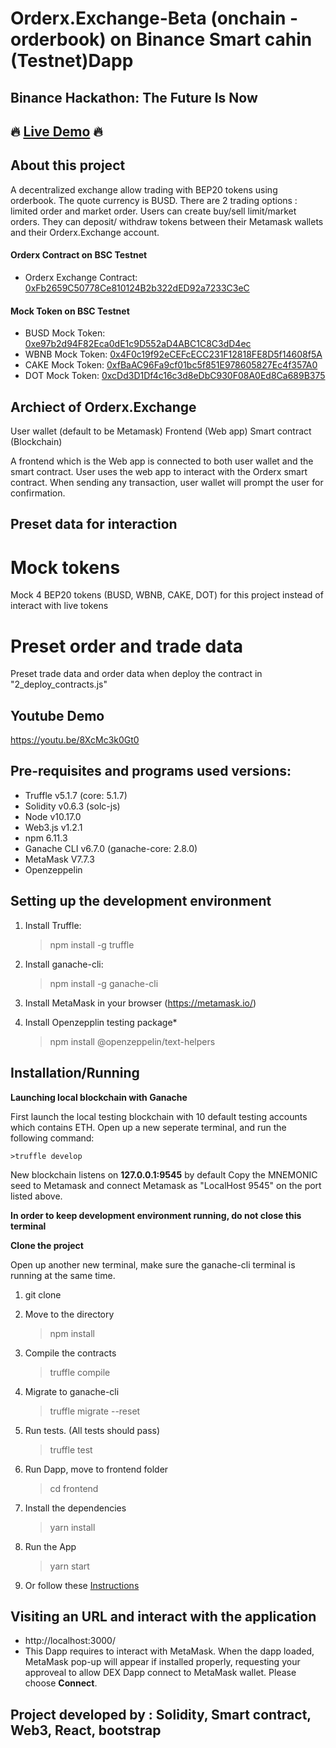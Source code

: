 # Orderx.Exchange-Beta (onchain - orderbook) on Binance Smart cahin (Testnet)Dapp
## Binance Hackathon: The Future Is Now

## 🔥 [Live Demo](https://orderx-exchange.herokuapp.com/) 🔥
## About this project

A decentralized exchange allow trading with BEP20 tokens using orderbook. The quote currency is BUSD. There are 2 trading options : limited order and market order. Users can create buy/sell limit/market orders. They can deposit/ withdraw tokens between their Metamask wallets and their Orderx.Exchange account.

#### Orderx Contract on BSC Testnet
- Orderx Exchange Contract: [0xFb2659C50778Ce810124B2b322dED92a7233C3eC](https://testnet.bscscan.com/address/0xFb2659C50778Ce810124B2b322dED92a7233C3eC)
#### Mock Token on BSC Testnet
- BUSD Mock Token: [0xe97b2d94F82Eca0dE1c9D552aD4ABC1C8C3dD4ec](https://testnet.bscscan.com/address/0xe97b2d94F82Eca0dE1c9D552aD4ABC1C8C3dD4ec)
- WBNB Mock Token: [0x4F0c19f92eCEFcECC231F12818FE8D5f14608f5A](https://testnet.bscscan.com/address/0x4F0c19f92eCEFcECC231F12818FE8D5f14608f5A)
- CAKE Mock Token: [0xfBaAC96Fa9cf01bc5f851E978605827Ec4f357A0](https://testnet.bscscan.com/address/0xfBaAC96Fa9cf01bc5f851E978605827Ec4f357A0)
- DOT Mock Token: [0xcDd3D1Df4c16c3d8eDbC930F08A0Ed8Ca689B375](https://testnet.bscscan.com/address/0xcDd3D1Df4c16c3d8eDbC930F08A0Ed8Ca689B375)

## Archiect of Orderx.Exchange

User wallet (default to be Metamask)
Frontend (Web app)
Smart contract (Blockchain)

A frontend which is the Web app is connected to both user wallet and the smart contract. User uses the web app to interact with the Orderx smart contract. When sending any transaction, user wallet will prompt the user for confirmation.

## Preset data for interaction 

# Mock tokens

Mock 4 BEP20 tokens (BUSD, WBNB, CAKE, DOT) for this project instead of interact with live tokens

# Preset order and trade data

Preset trade data and order data when deploy the contract in "2_deploy_contracts.js"

## Youtube Demo

https://youtu.be/8XcMc3k0Gt0

## Pre-requisites and programs used versions:

- Truffle v5.1.7 (core: 5.1.7)
- Solidity v0.6.3 (solc-js)
- Node v10.17.0
- Web3.js v1.2.1
- npm 6.11.3
- Ganache CLI v6.7.0 (ganache-core: 2.8.0)
- MetaMask V7.7.3
- Openzeppelin

## Setting up the development environment

1. Install Truffle: 
    >npm install -g truffle

2. Install ganache-cli:
    >npm install -g ganache-cli

3. Install MetaMask in your browser (https://metamask.io/)

4. Install Openzepplin testing package*
    >npm install @openzeppelin/text-helpers

## Installation/Running

**Launching local blockchain with Ganache**

First launch the local testing blockchain with 10 default testing accounts which contains ETH.
Open up a new seperate terminal, and run the following command:

    >truffle develop

New blockchain listens on **127.0.0.1:9545** by default
Copy the MNEMONIC seed to Metamask and connect Metamask as "LocalHost 9545" on the port listed above.

**In order to keep development environment running, do not close this terminal**

**Clone the project**

Open up another new terminal, make sure the ganache-cli terminal is running at the same time.

1. git clone <url of this project>

2. Move to the directory
    >npm install

3. Compile the contracts
    >truffle compile

4.  Migrate to ganache-cli
    >truffle migrate --reset

5. Run tests. (All tests should pass)
    >truffle test

6. Run Dapp, move to frontend folder
    > cd frontend
7. Install the dependencies
    > yarn install
8. Run the App
    > yarn start
9. Or follow these [Instructions](https://github.com/Usman75/order-x/blob/main/frontend/README.md)
   

## Visiting an URL and interact with the application

- http://localhost:3000/
- This Dapp requires to interact with MetaMask. When the dapp loaded, MetaMask pop-up will appear if installed properly, requesting your approveal to allow DEX Dapp connect to MetaMask wallet. Please choose **Connect**.

## Project developed by : Solidity, Smart contract, Web3, React, bootstrap
